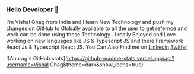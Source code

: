 ### Hello Developer 👋

I'm Vishal Ghag from India and I learn New Technology and push my changes on GitHub to Globally available to all the user to get refernce and work can be done using these Technology . I really Enjoyed and Love working on new languages like JS & Typescript JS and there Framework React Js & Typescript React JS.
You Can Also Find me on <a href="https://www.linkedin.com/in/vishal-ghag-020b2a198/">Linkedin</a> <a href="https://twitter.com/VishalVijayGhag">Twitter</a> 

![Anurag's GitHub stats](https://github-readme-stats.vercel.app/api?username=Vishal Ghag&theme=dark&show_icons=true)
